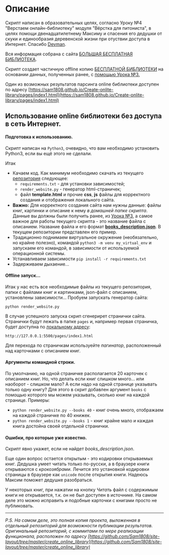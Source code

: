 # Описание

Скрипт написан в образовательных целях, согласно Уроку №4 "Верстаем онлайн-библиотеку" модуля "Вёрстка для питониста", в целях помощи двенадцатилетнему Максиму и спасения его дедушки от скуки и единообразия деревенской жизни при отуствии доступа в Интернет. Спасибо [Devman](https://dvmn.org/).

Вся информация собрана с сайта [БОЛЬШАЯ БЕСПЛАТНАЯ БИБЛИОТЕКА](http://tululu.org/).

Скрипт создает частичную offline копию [БЕСПЛАТНОЙ БИБЛИОТЕКИ](https://sam1808.github.io/Create-onlite-library/pages/index1.html) на основании данных, полученных ранее, с [помощью Урока №3.](https://github.com/Sam1808/site-layout/tree/master/online_library_parsing)  

Один из возможных результатов парсинга online библиотеки доступен по адресу [https://sam1808.github.io/Create-onlite-library/pages/index1.html](https://sam1808.github.io/Create-onlite-library/pages/index1.html)

## Использование online библиотеки без доступа в сеть Интернет.

#### Подготовка к использованию.

Скрипт написан на `Python3`, очевидно, что вам необходимо установить Python3, если вы ещё этого не сделали.

Итак
- Качаем код. Как минимум необходимо скачать из текущего [репозитория](https://github.com/Sam1808/Create-onlite-library) следующее:
  - `requirements.txt` - для установки зависимостей;
  - `render_website.py` - генератор html-страничек;
  - файл **template.html** и прочие **css**, **js** файлы для корректного создания и отображения локального сайта.
- **Важно:** Для корректного создания сайта нам нужны данные: файлы книг, картинки и описание к нему *в домашней папке скрипта*. Данные вы должны были получить ранее, из [Урока №3](https://github.com/Sam1808/site-layout/tree/master/online_library_parsing), а самое важное для работы текущего скрипта - это название файла с описанием. Название файла и его формат [**books_description.json**](https://github.com/Sam1808/Create-onlite-library/blob/master/books_description.json). В текущем репозитории представлен его пример.
- Традиционно поднимаем виртуальное окружение (необязательно, но крайне полезно), командой `python3 -m venv my_virtual_env` и запускаем его командой, в зависимости от используемой операционной системы.
- Устанавливаем зависимости `pip install -r requirements.txt`
- Задерживаем дыхаение...

#### Offline запуск...

Итак у нас есть все необходимые файлы из текущего репозитория, папки с файлами книг и картинками, json-файл с описанием, установлены зависимости... Пробуем запускать генератор сайта:

`python render_website.py`

В случае успешного запуска скрип сгенерирет странички сайта. Странички будут лежать в папке `pages` и, например первая страничка, будет доступна по [локальному адресу](http://127.0.0.1:5500/pages/index1.html):

`http://127.0.0.1:5500/pages/index1.html`

Для перехода по страничкам используейте *пагинатор*, расположенный над карточками с описанием книг.

#### Аргументы командной строки.

По умолчанию, на одной страничке располагается 20 карточек с описанием книг. Но, что делать если книг слишком много... или наоборот - слишком мало? А если надо на одной странице указывать только одну книгу?
Для этого в скрит добавлен аргумент `books` с помощью которого мы можем указывать, сколько книг на каждой странице. Примеры:
 - `python render_website.py --books 40` - книг очень много, отображаем на каждой страничке по 40 книжек.
 - `python render_website.py --books 1` - книг крайне мало и каждая книга достойна своей отдельной странички.

#### Ошибки, про которые уже известно.

Скрипт явно укажет, если не найдет *books_description.json*.

Еще один вопрос остается открытым - это кодировки открываемых книг. Дедушка умеет читать только по-русски, а в браузере книги открываются с *крокозябрами*. Лечится это установкой кодировки страницы в браузере как `unicode` после открытия книги. Надеюсь Максим поможет дедушке разобраться.

У некоторых книг, при нажатии на кнопку *Читать* файл с содержимым книги не открывается, т.к. он не был доступен в источнике. На самом деле это можно исправить и подобные карточки с книгами просто не публиковать.

--------------------------------------
*P.S. На самом деле, это полная копия проекта, выложенная в отдельный репозиторий для возможности публикации результатов. Оригинальный репозиторий, с коммитами по мере реализации функционала, расположен по адресу [https://github.com/Sam1808/site-layout/tree/master/create_online_library](https://github.com/Sam1808/site-layout/tree/master/create_online_library)*

